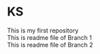 # KS
This is my first repository <br>
This is readme file of Branch 1 <br>
This is readme file of Branch 2 <br>
